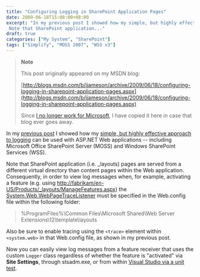 ```yaml
---
title: "Configuring Logging in SharePoint Application Pages"
date: 2009-06-18T15:08:00+08:00
excerpt: "In my previous post I showed how my simple, but highly effective approach to logging can be used with ASP.NET Web applications -- including Microsoft Office SharePoint Server (MOSS) and Windows SharePoint Services (WSS). 
 Note that SharePoint application..."
draft: true
categories: ["My System", "SharePoint"]
tags: ["Simplify", "MOSS 2007", "WSS v3"]
---
```


> **Note**
> 
> This post originally appeared on my MSDN blog:
> 
> [http://blogs.msdn.com/b/jjameson/archive/2009/06/18/configuring-logging-in-sharepoint-application-pages.aspx](http://blogs.msdn.com/b/jjameson/archive/2009/06/18/configuring-logging-in-sharepoint-application-pages.aspx)
> 
> Since [I no longer work for Microsoft](/blog/jjameson/2011/09/02/last-day-with-microsoft), I have copied it here in case that blog ever goes away.

In my [previous post](/blog/jjameson/2009/06/18/configuring-logging-in-asp-net-applications-and-sharepoint) I showed how my [simple, but highly effective approach to logging](/blog/jjameson/2009/06/18/a-simple-but-highly-effective-approach-to-logging) can be used with ASP.NET Web applications -- including Microsoft Office SharePoint Server (MOSS) and Windows SharePoint Services (WSS).

Note that SharePoint application (i.e. \_layouts) pages are served from a different virtual directory than content pages within the Web application. Consequently, in order to view log messages when, for example, activating a feature (e.g. using [http://fabrikam/en-US/Products/\_layouts/ManageFeatures.aspx](http://fabrikam/en-US/Products/_layouts/ManageFeatures.aspx)) the [System.Web.WebPageTraceListener](http://msdn.microsoft.com/en-us/library/system.web.webpagetracelistener.aspx) must be specified in the Web.config file within the following folder:

> %ProgramFiles%\Common Files\Microsoft Shared\Web Server Extensions\12\template\layouts

Also be sure to enable tracing using the `<trace>` element within `<system.web>` in that Web.config file, as shown in my previous post.

Now you can easily view log messages from a feature receiver that uses the custom `Logger` class regardless of whether the feature is "activated" via **Site Settings**, through stsadm.exe, or from within [Visual Studio via a unit test](/blog/jjameson/2007/03/22/what-s-in-a-name-defaultfeaturereceiver-vs-featureconfigurator).

